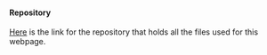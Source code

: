 #### Repository

[Here](https://github.com/mahm17/ramverk1-projekt) is the link for the repository that holds all the files used for this webpage.
